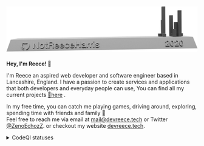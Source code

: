 [![picture](https://github.com/NotReeceHarris/NotReeceHarris/blob/main/commit_model.png?raw=true)](https://skyline.github.com/notreeceharris/2020)
---

**Hey, I'm Reece! 👋**

I'm Reece an aspired web developer and software engineer based in Lancashire, England. I have a passion to create services and applications that both developers and everyday people can use, You can find all my current projects [🎯here](https://github.com/users/NotReeceHarris/projects/4) .

In my free time, you can catch me playing games, driving around, exploring, spending time with friends and family 🙂 <br>
Feel free to reach me via email at mail@devreece.tech or Twitter [@ZenoEchozZ](https://twitter.com/ZenoEchozZ). or checkout my website [devreece.tech](https://devreece.tech/).

<details>
  <summary>CodeQl statuses</summary>

Repo Name     | Status Code
------------- | -------------
[🔒 Harpocrate](https://github.com/NotReeceHarris/Harpocrate)    | [![CodeQL](https://github.com/NotReeceHarris/Harpocrate/actions/workflows/codeql-analysis.yml/badge.svg?branch=1.0)](https://github.com/NotReeceHarris/Harpocrate/actions/workflows/codeql-analysis.yml)
[🐍 Slimy Terminal](https://github.com/NotReeceHarris/SlimyTerminal)| [![CodeQL](https://github.com/NotReeceHarris/SlimyTerminal/actions/workflows/codeql-analysis.yml/badge.svg)](https://github.com/NotReeceHarris/SlimyTerminal/actions/workflows/codeql-analysis.yml)
</details>
